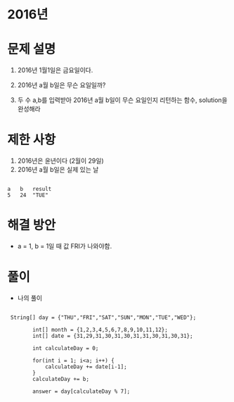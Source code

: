 # 2016년

# 문제 설명

1. 2016년 1월1일은 금요일이다.

2. 2016년 a월 b일은 무슨 요일일까?

3. 두 수 a,b를 입력받아 2016년 a월 b일이 무슨 요일인지 리턴하는 함수, solution을 완성해라

# 제한 사항

1. 2016년은 윤년이다 (2월이 29일)
2. 2016년 a월 b일은 실제 있는 날

```

a	b	result
5	24	"TUE"

```

# 해결 방안

- a = 1, b = 1일 때 값 FRI가 나와야함.

# 풀이

- 나의 풀이

```

 String[] day = {"THU","FRI","SAT","SUN","MON","TUE","WED"};
        
        int[] month = {1,2,3,4,5,6,7,8,9,10,11,12};
        int[] date = {31,29,31,30,31,30,31,31,30,31,30,31};
        
        int calculateDay = 0;
        
        for(int i = 1; i<a; i++) {
            calculateDay += date[i-1];
        }
        calculateDay += b;
        
        answer = day[calculateDay % 7];
        

```